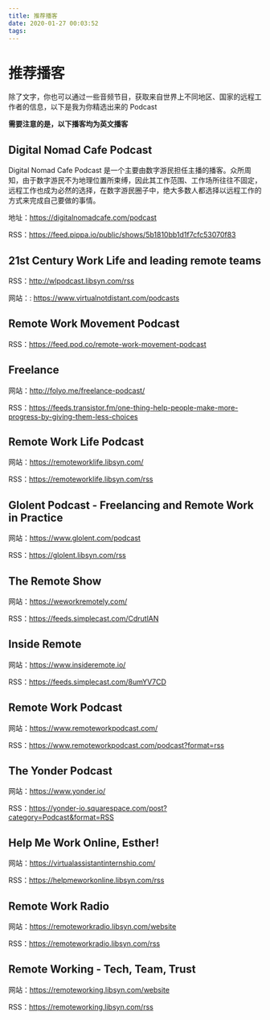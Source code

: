 ```yaml
---
title: 推荐播客
date: 2020-01-27 00:03:52
tags:
---
```


# 推荐播客

除了文字，你也可以通过一些音频节目，获取来自世界上不同地区、国家的远程工作者的信息，以下是我为你精选出来的 Podcast

**需要注意的是，以下播客均为英文播客**

## Digital Nomad Cafe Podcast

Digital Nomad Cafe Podcast 是一个主要由数字游民担任主播的播客。众所周知，由于数字游民不为地理位置所束缚，因此其工作范围、工作场所往往不固定，远程工作也成为必然的选择，在数字游民圈子中，绝大多数人都选择以远程工作的方式来完成自己要做的事情。

地址：https://digitalnomadcafe.com/podcast

RSS：https://feed.pippa.io/public/shows/5b1810bb1d1f7cfc53070f83


## 21st Century Work Life and leading remote teams

RSS：http://wlpodcast.libsyn.com/rss

网站：: https://www.virtualnotdistant.com/podcasts

## Remote Work Movement Podcast


RSS：https://feed.pod.co/remote-work-movement-podcast


## Freelance

网站：http://folyo.me/freelance-podcast/

RSS：https://feeds.transistor.fm/one-thing-help-people-make-more-progress-by-giving-them-less-choices


## Remote Work Life Podcast

网站：https://remoteworklife.libsyn.com/

RSS：https://remoteworklife.libsyn.com/rss

## Glolent Podcast - Freelancing and Remote Work in Practice

网站：https://www.glolent.com/podcast

RSS：https://glolent.libsyn.com/rss

## The Remote Show

网站：https://weworkremotely.com/

RSS：https://feeds.simplecast.com/CdrutlAN


## Inside Remote

网站：https://www.insideremote.io/

RSS：https://feeds.simplecast.com/8umYV7CD


## Remote Work Podcast

网站：https://www.remoteworkpodcast.com/

RSS：https://www.remoteworkpodcast.com/podcast?format=rss


## The Yonder Podcast

网站：https://www.yonder.io/

RSS：https://yonder-io.squarespace.com/post?category=Podcast&format=RSS


## Help Me Work Online, Esther!

网站：https://virtualassistantinternship.com/

RSS：https://helpmeworkonline.libsyn.com/rss

## Remote Work Radio

网站：https://remoteworkradio.libsyn.com/website

RSS：https://remoteworkradio.libsyn.com/rss


## Remote Working - Tech, Team, Trust

网站：https://remoteworking.libsyn.com/website

RSS：https://remoteworking.libsyn.com/rss